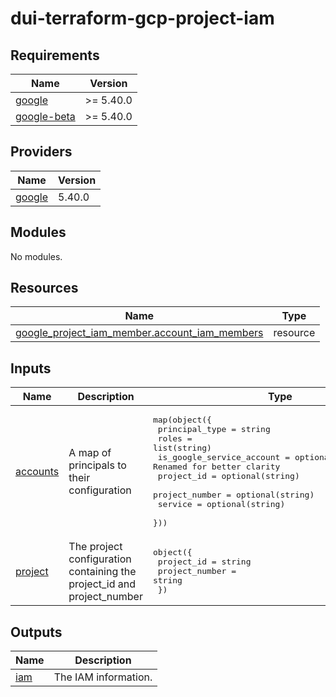 # dui-terraform-gcp-project-iam
<!-- BEGIN_TF_DOCS -->
## Requirements

| Name | Version |
|------|---------|
| <a name="requirement_google"></a> [google](#requirement\_google) | >= 5.40.0 |
| <a name="requirement_google-beta"></a> [google-beta](#requirement\_google-beta) | >= 5.40.0 |

## Providers

| Name | Version |
|------|---------|
| <a name="provider_google"></a> [google](#provider\_google) | 5.40.0 |

## Modules

No modules.

## Resources

| Name | Type |
|------|------|
| [google_project_iam_member.account_iam_members](https://registry.terraform.io/providers/hashicorp/google/latest/docs/resources/project_iam_member) | resource |

## Inputs

| Name | Description | Type | Default | Required |
|------|-------------|------|---------|:--------:|
| <a name="input_accounts"></a> [accounts](#input\_accounts) | A map of principals to their configuration | <pre>map(object({<br>    principal_type            = string<br>    roles                     = list(string)<br>    is_google_service_account = optional(bool, false) # Renamed for better clarity<br>    project_id                = optional(string)<br>    project_number            = optional(string)<br>    service                   = optional(string)<br>  }))</pre> | `{}` | no |
| <a name="input_project"></a> [project](#input\_project) | The project configuration containing the project\_id and project\_number | <pre>object({<br>    project_id     = string<br>    project_number = string<br>  })</pre> | n/a | yes |

## Outputs

| Name | Description |
|------|-------------|
| <a name="output_iam"></a> [iam](#output\_iam) | The IAM information. |
<!-- END_TF_DOCS -->